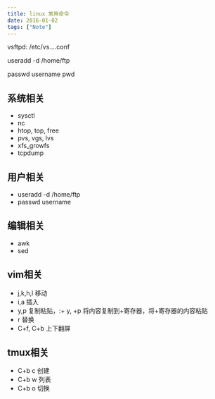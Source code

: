 ```yaml
---
title: linux 常用命令
date: 2016-01-02
tags: ["Note"]
---
```

vsftpd:
  /etc/vs....conf

useradd -d /home/ftp

passwd username
pwd

## 系统相关

- sysctl
- nc
- htop, top, free
- pvs, vgs, lvs
- xfs_growfs
- tcpdump

## 用户相关

- useradd -d /home/ftp
- passwd username

## 编辑相关

- awk
- sed

## vim相关

- j,k,h,l 移动
- i,a 插入
- y,p 复制粘贴，:+ y, +p 将内容复制到+寄存器，将+寄存器的内容粘贴
- r 替换
- C+f, C+b 上下翻屏

## tmux相关

- C+b c 创建
- C+b w 列表
- C+b o 切换
